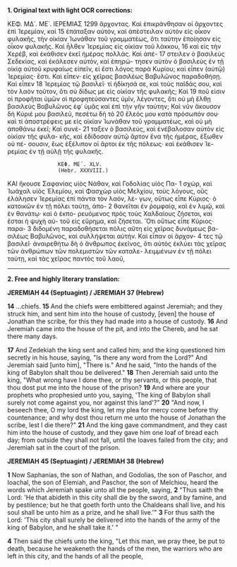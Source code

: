 **1. Original text with light OCR corrections:**

ΚΕΦ. ΜΔ΄. ΜΕ΄.             ΙΕΡΕΜΙΑΣ             1299
ἄρχοντας. Καὶ ἐπικράνθησαν οἱ ἄρχοντες ἐπὶ Ἱερεμίαν, καὶ 15
ἐπάταξαν αὐτόν, καὶ ἀπέστειλαν αὐτὸν εἰς οἶκον φυλακῆς,
τὴν οἰκίαν Ἰωνάθαν τοῦ γραμματέως, ὅτι ταύτην ἐποίησαν
εἰς οἶκον φυλακῆς. Καὶ ἦλθεν Ἱερεμίας εἰς οἰκίαν τοῦ λάκκου, 16
καὶ εἰς τὴν Χερέβ, καὶ ἐκάθισεν ἐκεῖ ἡμέρας πολλάς. Καὶ ἀπέ- 17
στειλεν ὁ βασιλεὺς Σεδεκίας, καὶ ἐκάλεσεν αὐτόν, καὶ ἐπηρώ-
τησεν αὐτὸν ὁ βασιλεὺς ἐν τῇ οἰκίᾳ αὐτοῦ κρυφαίως εἰπεῖν, εἰ
ἔστι λόγος παρὰ Κυρίου; καὶ εἶπεν (αὐτῷ) Ἱερεμίας· ἔστι. Καὶ
εἶπεν· εἰς χεῖρας βασιλέως Βαβυλῶνος παραδοθήσῃ. Καὶ εἶπεν 18
Ἱερεμίας τῷ βασιλεῖ· τί ἠδίκησά σε, καὶ τοὺς παῖδάς σου, καὶ
τὸν λαὸν τοῦτον, ὅτι σὺ δίδως με εἰς οἰκίαν τῆς φυλακῆς; Καὶ 19
ποῦ εἰσιν οἱ προφῆται ὑμῶν οἱ προφητεύσαντες ὑμῖν, λέγοντες,
ὅτι οὐ μὴ ἔλθῃ βασιλεὺς Βαβυλῶνος ἐφ᾿ ὑμᾶς καὶ ἐπὶ τὴν γῆν
ταύτην; Καὶ νῦν ἄκουσον δὴ Κύριέ μου βασιλεῦ, πεσέτω δὴ τὸ 20
ἔλεός μου κατὰ πρόσωπόν σου· καὶ τί ἀποστρέφεις με εἰς οἰκίαν
Ἰωνάθαν τοῦ γραμματέως, καὶ οὐ μὴ ἀποθάνω ἐκεῖ; Καὶ συνέ- 21
ταξεν ὁ βασιλεύς, καὶ ἐνέβαλοσαν αὐτὸν εἰς οἰκίαν τῆς φυλα-
κῆς, καὶ ἐδίδoσαν αὐτῷ ἄρτον ἕνα τῆς ἡμέρας, ἔξωθεν οὐ πέ-
σουσιν, ἕως ἐξέλιπον οἱ ἄρτοι ἐκ τῆς πόλεως· καὶ ἐκάθισεν Ἱε-
ρεμίας ἐν τῇ αὐλῇ τῆς φυλακῆς.

                    ΚΕΦ. ΜΕ΄. XLV.
                    (Hebr. XXXVIII.)

ΚΑΙ ἤκουσε Σαφανίας υἱὸς Νάθαν, καὶ Γοδολίας υἱὸς Πα- 1
σχώρ, καὶ Ἰωάχαλ υἱὸς Ἐλεμίου, καὶ Φασχὼρ υἱὸς Μελχίου,
τοὺς λόγους, οὓς ἐλάλησεν Ἱερεμίας ἐπὶ πάντα τὸν λαόν, λέ-
γων, οὕτως εἶπε Κύριος· ὁ κατοικῶν ἐν τῇ πόλει ταύτῃ, ἀπο- 2
θανεῖται ἐν ῥομφαίᾳ, καὶ ἐν λιμῷ, καὶ ἐν θανάτῳ· καὶ ὁ ἐκπο-
ρευόμενος πρὸς τοὺς Χαλδαίους ζήσεται, καὶ ἔσται ἡ ψυχὴ αὐ-
τοῦ εἰς εὕρημα, καὶ ζήσεται. Ὅτι οὕτως εἶπε Κύριος· παρα- 3
διδομένη παραδοθήσεται πόλις αὕτη εἰς χεῖρας δυνάμεως βα-
σιλέως Βαβυλῶνος, καὶ συλλήψεται αὐτήν. Καὶ εἶπαν οἱ ἄρχον- 4
τες τῷ βασιλεῖ· ἀναιρεθήτω δὴ ὁ ἄνθρωπος ἐκεῖνος, ὅτι αὐτὸς
ἐκλύει τὰς χεῖρας τῶν ἀνθρώπων τῶν πολεμιστῶν τῶν καταλε-
λειμμένων ἐν τῇ πόλει ταύτῃ, καὶ τὰς χεῖρας παντὸς τοῦ λαοῦ,

---

**2. Free and highly literary translation:**

**JEREMIAH 44 (Septuagint) / JEREMIAH 37 (Hebrew)**

**14** ...chiefs. **15** And the chiefs were embittered against Jeremiah; and they struck him, and sent him into the house of custody, [even] the house of Jonathan the scribe, for this they had made into a house of custody. **16** And Jeremiah came into the house of the pit, and into the Chereb, and he sat there many days.

**17** And Zedekiah the king sent and called him; and the king questioned him secretly in his house, saying, "Is there any word from the Lord?" And Jeremiah said [unto him], "There is." And he said, "Into the hands of the king of Babylon shalt thou be delivered." **18** Then Jeremiah said unto the king, "What wrong have I done thee, or thy servants, or this people, that thou dost put me into the house of the prison? **19** And where are your prophets who prophesied unto you, saying, 'The king of Babylon shall surely not come against you, nor against this land'?" **20** "And now, I beseech thee, O my lord the king, let my plea for mercy come before thy countenance; and why dost thou return me unto the house of Jonathan the scribe, lest I die there?" **21** And the king gave commandment, and they cast him into the house of custody, and they gave him one loaf of bread each day; from outside they shall not fall, until the loaves failed from the city; and Jeremiah sat in the court of the prison.

**JEREMIAH 45 (Septuagint) / JEREMIAH 38 (Hebrew)**

**1** Now Saphanias, the son of Nathan, and Godolias, the son of Paschor, and Ioachal, the son of Elemiah, and Paschor, the son of Melchiou, heard the words which Jeremiah spake unto all the people, saying, **2** "Thus saith the Lord: 'He that abideth in this city shall die by the sword, and by famine, and by pestilence; but he that goeth forth unto the Chaldeans shall live, and his soul shall be unto him as a prize, and he shall live.'" **3** For thus saith the Lord: 'This city shall surely be delivered into the hands of the army of the king of Babylon, and he shall take it.' "

**4** Then said the chiefs unto the king, "Let this man, we pray thee, be put to death, because he weakeneth the hands of the men, the warriors who are left in this city, and the hands of all the people,